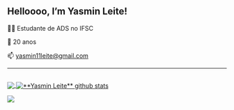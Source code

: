 ## Helloooo, I’m Yasmin Leite!

👩‍💻 Estudante de ADS no IFSC

🦋 20 anos

📫 yasmin11leite@gmail.com 

----

##

<a href="https://github.com/yasminleite">
  <img align="center" src="https://github-readme-stats.vercel.app/api/top-langs/?username=yasminleite&theme=tokyonight&hide_langs_below=1" />
</a>
<a href="https://github.com/yasminleite">
 <img align="center" src="https://github-readme-stats.vercel.app/api?username=yasminleite&show_icons=true&theme=tokyonight&line_height=27" alt="**Yasmin Leite** github stats"/>
</a>

<br>

![](https://komarev.com/ghpvc/?username=yasminleitet&color=DD6387)
